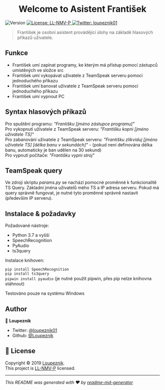 <h1 align="center">Welcome to Asistent František</h1>
<p>
  <img alt="Version" src="https://img.shields.io/badge/version-1.3-blue.svg?cacheSeconds=2592000" />
  <a href="https://soosops.eu/licenses/llnmvp.pdf">
    <img alt="License: LL-NMV-P" src="https://img.shields.io/badge/license-LL--NMV--P-green" />
  </a>
  <a href="https://twitter.com/loupeznik01">
    <img alt="Twitter: loupeznik01" src="https://img.shields.io/twitter/follow/loupeznik01.svg?style=social" target="_blank" />
  </a>
</p>

> František je osobní asistent provádějící úlohy na základě hlasových příkazů uživatele. <br>

## Funkce

- František umí zapínat programy, ke kterým má přístup pomocí zástupců umístěných ve složce src
- František umí vykopávat uživatele z TeamSpeak serveru pomocí jednoduchého příkazu
- František umí banovat uživatele z TeamSpeak serveru pomocí jednoduchého příkazu
- František umí vypnout PC

## Syntax hlasových příkazů

Pro spuštění programu: *"Františku [jméno zástupce programu]"* <br>
Pro vykopnutí uživatele z TeamSpeak serveru: *"Františku kopni [jméno uživatele TS]"* <br>
Pro zabanování uživatele z TeamSpeak serveru: *"Františku zlikviduj [jméno uživatele TS] [délka banu v sekundách]"* - (pokud není definována délka banu, automaticky je ban udělen na 30 sekund) <br>
Pro vypnutí počítače: *"Františku vypni stroj"*

## TeamSpeak query

Ve zdroji skriptu *params.py* se nachází pomocné proměnné k funkcionalitě TS Query. Základní jména uživatelů mého TS a IP adresa serveru. Pokud má query správně fungovat, je nutné tyto proměnné správně nastavit (především IP serveru).

## Instalace & požadavky

Požadované nástroje:
- Python 3.7 a vyšší
- SpeechRecognition
- PyAudio
- ts3query

Instalace knihoven:

```pip install SpeechRecognition``` <br>
```pip install ts3query``` <br>
```pipwin install pyaudio``` (je nutné použít pipwin, přes pip nelze knihovna stáhnout) <br>

Testováno pouze na systému Windows

## Author

🧔 **Loupeznik**

* Twitter: [@loupeznik01](https://twitter.com/loupeznik01)
* Github: [@Loupeznik](https://github.com/Loupeznik)

## 📝 License

Copyright © 2019 [Loupeznik](https://github.com/Loupeznik).<br />
This project is [LL-NMV-P](https://soosops.eu/licenses/llnmvp.pdf) licensed.

***
_This README was generated with ❤️ by [readme-md-generator](https://github.com/kefranabg/readme-md-generator)_
